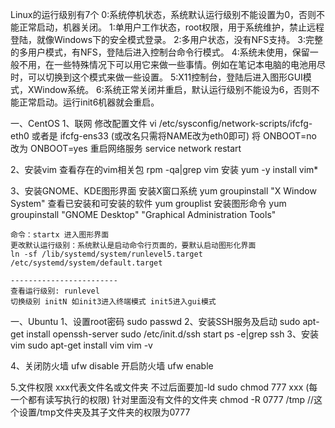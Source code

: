 Linux的运行级别有7个
0:系统停机状态，系统默认运行级别不能设置为0，否则不能正常启动，机器关闭。
1:单用户工作状态，root权限，用于系统维护，禁止远程登陆，就像Windows下的安全模式登录。
2:多用户状态，没有NFS支持。
3:完整的多用户模式，有NFS，登陆后进入控制台命令行模式。
4:系统未使用，保留一般不用，在一些特殊情况下可以用它来做一些事情。例如在笔记本电脑的电池用尽时，可以切换到这个模式来做一些设置。
5:X11控制台，登陆后进入图形GUI模式，XWindow系统。
6:系统正常关闭并重启，默认运行级别不能设为6，否则不能正常启动。运行init6机器就会重启。


一、CentOS
1、联网
	修改配置文件 vi /etc/sysconfig/network-scripts/ifcfg-eth0  或者是 ifcfg-ens33 (或改名只需将NAME改为eth0即可)
	将 ONBOOT=no 改为 ONBOOT=yes
	重启网络服务 service network restart
	
2、安装vim
	查看存在的vim相关包
	rpm -qa|grep vim
	安装
	yum -y install vim*

3、安装GNOME、KDE图形界面
	安装X窗口系统 yum groupinstall "X Window System"
	查看已安装和可安装的软件 yum grouplist
	安装图形命令 yum groupinstall "GNOME Desktop" "Graphical Administration Tools"
	
	命令：startx 进入图形界面
	更改默认运行级别：系统默认是启动命令行页面的，要默认启动图形化界面
	ln -sf /lib/systemd/system/runlevel5.target /etc/systemd/system/default.target
	
	------------------------
	查看运行级别: runlevel
	切换级别 initN 如init3进入终端模式 init5进入gui模式
	

一、Ubuntu
1、设置root密码
  sudo passwd
2、安装SSH服务及启动
  sudo apt-get install openssh-server
  sudo /etc/init.d/ssh start
  ps -e|grep ssh
3、安装vim
  sudo apt-get install vim
  vim -v
  
4、关闭防火墙 ufw disable
      开启防火墙  ufw enable   
      
5.文件权限  xxx代表文件名或文件夹 不过后面要加-ld
  sudo chmod 777 xxx (每一个都有读写执行的权限) 针对里面没有文件的文件夹
  chmod -R 0777 /tmp  //这个设置/tmp文件夹及其子文件夹的权限为0777
  
  
        

